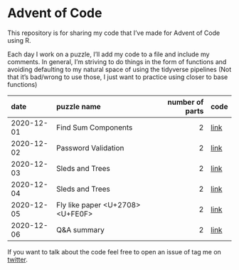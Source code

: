 Advent of Code
================

This repository is for sharing my code that I’ve made for Advent of Code
using R.

Each day I work on a puzzle, I’ll add my code to a file and include my
comments. In general, I’m striving to do things in the form of functions
and avoiding defaulting to my natural space of using the tidyverse
pipelines (Not that it’s bad/wrong to use those, I just want to practice
using closer to base functions)

| date       | puzzle name                         | number of parts | code                                                                    |
| :--------- | :---------------------------------- | --------------: | :---------------------------------------------------------------------- |
| 2020-12-01 | Find Sum Components                 |               2 | [link](https://github.com/delabj/advent_of_code/blob/master/R/day_01.R) |
| 2020-12-02 | Password Validation                 |               2 | [link](https://github.com/delabj/advent_of_code/blob/master/R/day_2.R)  |
| 2020-12-03 | Sleds and Trees                     |               2 | [link](https://github.com/delabj/advent_of_code/blob/master/R/day_03.R) |
| 2020-12-04 | Sleds and Trees                     |               2 | [link](https://github.com/delabj/advent_of_code/blob/master/R/day_04.R) |
| 2020-12-05 | Fly like paper \<U+2708\>\<U+FE0F\> |               2 | [link](https://github.com/delabj/advent_of_code/blob/master/R/day_05.R) |
| 2020-12-06 | Q\&A summary                        |               2 | [link](https://github.com/delabj/advent_of_code/blob/master/R/day_06.R) |

If you want to talk about the code feel free to open an issue of tag me
on [twitter](http://www.twitter.com/delabjl).
